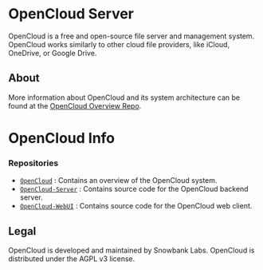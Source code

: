 # OpenCloud Server

OpenCloud is a free and open-source file server and management system. OpenCloud works similarly to other cloud file providers, like iCloud, OneDrive, or Google Drive.

## About

More information about OpenCloud and its system architecture can be found at the [OpenCloud Overview Repo](https://github.com/SnowbankLabs/OpenCloud).

# OpenCloud Info

### Repositories

-   [`OpenCloud`](https://github.com/SnowbankLabs/OpenCloud) : Contains an overview of the OpenCloud system.
-   [`OpenCloud-Server`](https://github.com/SnowbankLabs/OpenCloud-Server) : Contains source code for the OpenCloud backend server.
-   [`OpenCloud-WebUI`](https://github.com/SnowbankLabs/OpenCloud-WebUI) : Contains source code for the OpenCloud web client.

## Legal

OpenCloud is developed and maintained by Snowbank Labs. OpenCloud is distributed under the AGPL v3 license.
